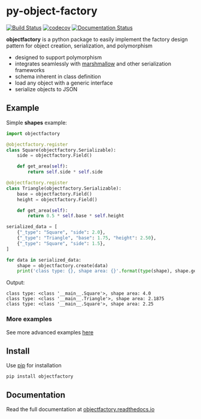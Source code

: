 # py-object-factory

[![Build Status](https://app.travis-ci.com/devinaconley/py-object-factory.svg?branch=develop)](https://app.travis-ci.com/devinaconley/py-object-factory)
[![codecov](https://codecov.io/gh/devinaconley/py-object-factory/branch/develop/graph/badge.svg)](https://codecov.io/gh/devinaconley/py-object-factory)
[![Documentation Status](https://readthedocs.org/projects/objectfactory/badge/?version=latest)](https://objectfactory.readthedocs.io/en/latest/?badge=latest)


**objectfactory** is a python package to easily implement the factory design pattern for object creation, serialization, and polymorphism
- designed to support polymorphism
- integrates seamlessly with [marshmallow](https://github.com/marshmallow-code/marshmallow)
  and other serialization frameworks
- schema inherent in class definition
- load any object with a generic interface
- serialize objects to JSON

## Example 
Simple **shapes** example:
```python
import objectfactory

@objectfactory.register
class Square(objectfactory.Serializable):
    side = objectfactory.Field()

    def get_area(self):
        return self.side * self.side

@objectfactory.register
class Triangle(objectfactory.Serializable):
    base = objectfactory.Field()
    height = objectfactory.Field()

    def get_area(self):
        return 0.5 * self.base * self.height

serialized_data = [
    {"_type": "Square", "side": 2.0},
    {"_type": "Triangle", "base": 1.75, "height": 2.50},
    {"_type": "Square", "side": 1.5},
]

for data in serialized_data:
    shape = objectfactory.create(data)
    print('class type: {}, shape area: {}'.format(type(shape), shape.get_area()))
```

Output:
```
class type: <class '__main__.Square'>, shape area: 4.0
class type: <class '__main__.Triangle'>, shape area: 2.1875
class type: <class '__main__.Square'>, shape area: 2.25
```

### More examples
See more advanced examples [here](examples)

## Install
Use [pip](https://pip.pypa.io/en/stable/installing/) for installation
```
pip install objectfactory
```

## Documentation
Read the full documentation at [objectfactory.readthedocs.io](https://objectfactory.readthedocs.io/)
